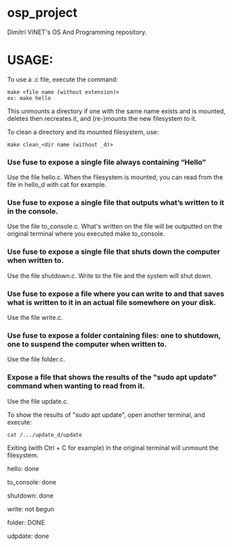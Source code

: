 # osp_project

Dimitri VINET's OS And Programming repository.


# USAGE:

To use a .c file, execute the command:

    make <file name (without extension)>
    ex: make hello

This unmounts a directory if one with the same name exists and is mounted, deletes then recreates it, and (re-)mounts the new filesystem to it.

To clean a directory and its mounted filesystem, use:

    make clean_<dir name (without _d)>

### Use fuse to expose a single file always containing “Hello”

Use the file hello.c. When the filesystem is mounted, you can read from the file in hello_d with cat for example.

### ​ Use fuse to expose a single file that outputs what’s written to it in the console.

Use the file to_console.c. What's written on the file will be outputted on the original terminal where you executed make to_console.

### Use fuse to expose a single file that shuts down the computer when written to.

Use the file shutdown.c. Write to the file and the system will shut down.

### Use fuse to expose a file where you can write to and that saves what is written to it in an actual file somewhere on your disk.

Use the file write.c.

### Use fuse to expose a folder containing files: one to shutdown, one to suspend the computer when written to.

Use the file folder.c.
    
### Expose a file that shows the results of the "sudo apt update" command when wanting to read from it.

Use the file update.c.
    
To show the results of "sudo apt update", open another terminal, and execute:

    cat /.../update_d/update

Exiting (with Ctrl + C for example) in the original terminal will unmount the filesystem.
    

    
hello: done

to_console: done

shutdown: done

write: not begun

folder: DONE

udpdate: done

